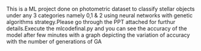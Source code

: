 This is a ML project done on photometric dataset to classify stellar objects under any 3 categories namely 0,1 & 2 using neural networks with genetic algorithms strategy.Please
go through the PPT attached for furthur details.Execute the mlcodefinal.py and you can see the accuracy of the model after few minutes with a graph depicting the variation of accuracy with the number of generations of GA
